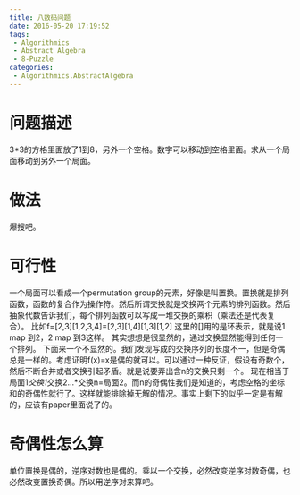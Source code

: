 ```yaml
---
title: 八数码问题
date: 2016-05-20 17:19:52
tags:
 - Algorithmics
 - Abstract Algebra
 - 8-Puzzle
categories:
 - Algorithmics.AbstractAlgebra
---
```

# 问题描述 #
3*3的方格里面放了1到8，另外一个空格。数字可以移动到空格里面。求从一个局面移动到另外一个局面。
# 做法 #
爆搜吧。
# 可行性 #
一个局面可以看成一个permutation group的元素，好像是叫置换。置换就是排列函数，函数的复合作为操作符。然后所谓交换就是交换两个元素的排列函数。然后抽象代数告诉我们，每个排列函数可以写成一堆交换的乘积（乘法还是代表复合）。
比如f=[2,3][1,2,3,4]=[2,3][1,4][1,3][1,2]
这里的[]用的是环表示，就是说1 map 到2，2 map 到3这样。
其实想想是很显然的，通过交换显然能得到任何一个排列。
下面来一个不显然的。我们发现写成的交换序列的长度不一，但是奇偶总是一样的。考虑证明f(x)=x是偶的就可以。可以通过一种反证，假设有奇数个，然后不断合并或者交换引起矛盾。就是说要弄出含n的交换只剩一个。
现在相当于局面1*交换1*交换2...*交换n=局面2。而n的奇偶性我们是知道的，考虑空格的坐标和的奇偶性就行了。这样就能排除掉无解的情况。事实上剩下的似乎一定是有解的，应该有paper里面说了的。
# 奇偶性怎么算 #
单位置换是偶的，逆序对数也是偶的。乘以一个交换，必然改变逆序对数奇偶，也必然改变置换奇偶。所以用逆序对来算吧。